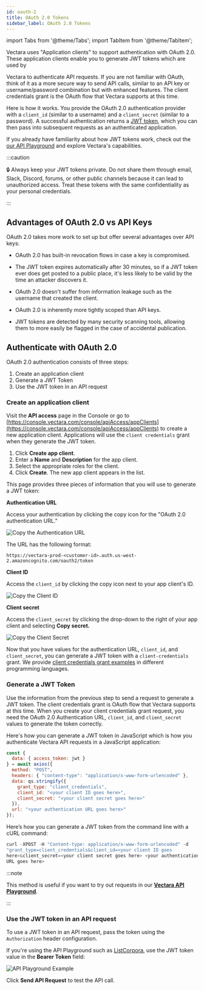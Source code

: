 ```yaml
---
id: oauth-2
title: OAuth 2.0 Tokens
sidebar_label: OAuth 2.0 Tokens
---
```


import Tabs from '@theme/Tabs';
import TabItem from '@theme/TabItem';

Vectara uses "Application clients" to support authentication with OAuth 2.0. 
These application clients enable you to generate JWT tokens which are used by 

Vectara to authenticate API requests. If you are not familiar with OAuth, 
think of it as a more secure way to send API calls, similar to 
an API key or username/password combination but with enhanced features. The 
client credentials grant is the OAuth flow that Vectara supports at this time.

Here is how it works. You provide the OAuth 2.0 authentication provider with a
`client_id` (similar to a username) and a `client_secret` (similar to a 
password). A successful authentication returns a [JWT token](https://jwt.io/), which 
you can then pass into subsequent requests as an authenticated application.

If you already have familiarity about how JWT tokens work, check out the 
[our API Playground](/docs/rest-api) and explore Vectara's capabilities.

:::caution

:lock: Always keep your JWT tokens private. Do not share them through email, 
Slack, Discord, forums, or other public channels because it can lead to 
unauthorized access. Treat these tokens with the same confidentiality as your 
personal credentials. 

:::

## Advantages of OAuth 2.0 vs API Keys

OAuth 2.0 takes more work to set up but offer several advantages over API keys:

- OAuth 2.0 has built-in revocation flows in case a key is compromised.

- The JWT token expires automatically after 30 minutes, so if a JWT token ever 
  does get posted to a public place, it's less likely to be valid by the 
  time an attacker discovers it.

- OAuth 2.0 doesn't suffer from information leakage such as the username 
  that created the client.
- OAuth 2.0 is inherently more tightly scoped than API keys.
- JWT tokens are detected by many security scanning tools, allowing them to 
  more easily be flagged in the case of accidental publication.

## Authenticate with OAuth 2.0

OAuth 2.0 authentication consists of three steps:

1. Create an application client
2. Generate a JWT Token
3. Use the JWT token in an API request

### Create an application client
Visit the **API access** page in the Console or go 
to [https://console.vectara.com/console/apiAccess/appClients](https://console.vectara.com/console/apiAccess/appClients) to 
create a new application client. Applications will use the
`client credentials` grant when they generate the JWT token. 

1. Click **Create app client**.
2. Enter a **Name** and **Description** for the app client.
3. Select the appropriate roles for the client.
4. Click **Create**.
   The new app client appears in the list.

This page provides three pieces of information that you will use to generate a 
JWT token:

**Authentication URL**

Access your authentication by clicking the copy icon for the "OAuth 2.0 authentication URL."

![Copy the Authentication URL](/img/copy_authentication_url.png)

The URL has the following format:

`https://vectara-prod-<customer-id>.auth.us-west-2.amazoncognito.com/oauth2/token`

**Client ID**

Access the `client_id` by clicking the copy icon next to your app client's ID.

![Copy the Client ID](/img/copy_client_id.png)

**Client secret**

Access the `client_secret` by clicking the drop-down to the right of your app client and selecting **Copy secret.**

![Copy the Client Secret](/img/copy_client_secret.png)

Now that you have values for the authentication URL, `client_id`, and `client_secret`, 
you can generate a JWT token with a `client-credentials` grant. We provide [client 
credentials grant examples](/docs/getting-started-samples/JWTFetcher.cs) in different 
programming languages.

### Generate a JWT Token

Use the information from the previous step to send a request to generate a JWT 
token. The client credentials grant is OAuth flow that Vectara supports at 
this time. When you create your client credentials grant request, you need 
the OAuth 2.0 Authentication URL, `client_id`, and `client_secret` values to
generate the token correctly.

Here's how you can generate a JWT token in JavaScript which is how you 
authenticate Vectara API requests in a JavaScript application:

```js title="JavaScript Example"
const {
  data: { access_token: jwt }
} = await axios({
  method: "POST",
  headers: { "content-type": "application/x-www-form-urlencoded" },
  data: qs.stringify({
    grant_type: "client_credentials",
    client_id: "<your client ID goes here>",
    client_secret: "<your client secret goes here>"
  }),
  url: "<your authentication URL goes here>"
});
```
Here’s how you can generate a JWT token from the command line with a 
cURL command: 

```js title="cURL Example"
curl -XPOST -H "Content-type: application/x-www-form-urlencoded" -d 
"grant_type=client_credentials&client_id=<your client ID goes 
here>&client_secret=<your client secret goes here> <your authentication 
URL goes here> 
```

:::note

This method is useful if you want to try out requests in 
our [**Vectara API Playground**](/docs/rest-api/vectara-rest-api).

:::

### Use the JWT token in an API request

To use a JWT token in an API request, pass the token using the `Authorization` 
header configuration.

If you're using the API Playground such as [ListCorpora](/docs/rest-api/list-corpora), 
use the JWT token value in the **Bearer Token** field:

![API Playground Example](/img/api_playground_listcorpora.png)

Click **Send API Request** to test the API call.